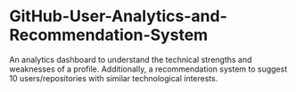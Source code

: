 # GitHub-User-Analytics-and-Recommendation-System
An analytics dashboard to understand the technical strengths and weaknesses of a profile. Additionally, a recommendation system  to suggest 10 users/repositories with similar technological interests.
